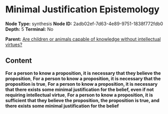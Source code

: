 # Minimal Justification Epistemology

**Node Type:** synthesis
**Node ID:** 2adb02ef-7d63-4e89-9751-1838f772fdb0
**Depth:** 5
**Terminal:** No

**Parent:** [Are children or animals capable of knowledge without intellectual virtues?](are-children-or-animals-capable-of-knowledge-without-intellectual-virtues-antithesis-0d5b5099-4d09-4aa1-a66f-18aa3d5d54fc.md)

## Content

**For a person to know a proposition, it is necessary that they believe the proposition**, **For a person to know a proposition, it is necessary that the proposition is true**, **For a person to know a proposition, it is necessary that there exists some minimal justification for the belief, even if not requiring intellectual virtue**, **For a person to know a proposition, it is sufficient that they believe the proposition, the proposition is true, and there exists some minimal justification for the belief**
